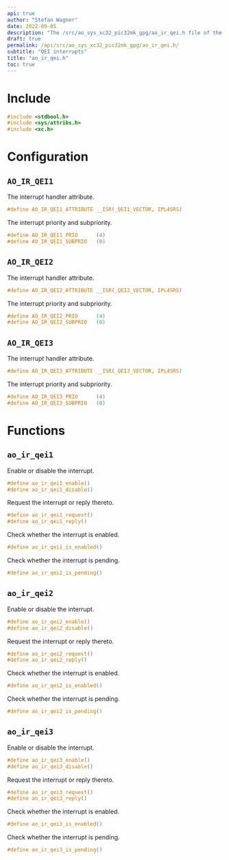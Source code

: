 ```yaml
---
api: true
author: "Stefan Wagner"
date: 2022-09-05
description: "The /src/ao_sys_xc32_pic32mk_gpg/ao_ir_qei.h file of the ao real-time operating system."
draft: true
permalink: /api/src/ao_sys_xc32_pic32mk_gpg/ao_ir_qei.h/
subtitle: "QEI interrupts"
title: "ao_ir_qei.h"
toc: true
---
```


# Include

```c
#include <stdbool.h>
#include <sys/attribs.h>
#include <xc.h>
```

# Configuration

## `AO_IR_QEI1`

The interrupt handler attribute.

```c
#define AO_IR_QEI1_ATTRIBUTE __ISR(_QEI1_VECTOR, IPL4SRS)
```

The interrupt priority and subpriority.

```c
#define AO_IR_QEI1_PRIO      (4)
#define AO_IR_QEI1_SUBPRIO   (0)
```

## `AO_IR_QEI2`

The interrupt handler attribute.

```c
#define AO_IR_QEI2_ATTRIBUTE __ISR(_QEI2_VECTOR, IPL4SRS)
```

The interrupt priority and subpriority.

```c
#define AO_IR_QEI2_PRIO      (4)
#define AO_IR_QEI2_SUBPRIO   (0)
```

## `AO_IR_QEI3`

The interrupt handler attribute.

```c
#define AO_IR_QEI3_ATTRIBUTE __ISR(_QEI3_VECTOR, IPL4SRS)
```

The interrupt priority and subpriority.

```c
#define AO_IR_QEI3_PRIO      (4)
#define AO_IR_QEI3_SUBPRIO   (0)
```

# Functions

## `ao_ir_qei1`

Enable or disable the interrupt.

```c
#define ao_ir_qei1_enable()
#define ao_ir_qei1_disable()
```

Request the interrupt or reply thereto.

```c
#define ao_ir_qei1_request()
#define ao_ir_qei1_reply()
```

Check whether the interrupt is enabled.

```c
#define ao_ir_qei1_is_enabled()
```

Check whether the interrupt is pending.

```c
#define ao_ir_qei1_is_pending()
```

## `ao_ir_qei2`

Enable or disable the interrupt.

```c
#define ao_ir_qei2_enable()
#define ao_ir_qei2_disable()
```

Request the interrupt or reply thereto.

```c
#define ao_ir_qei2_request()
#define ao_ir_qei2_reply()
```

Check whether the interrupt is enabled.

```c
#define ao_ir_qei2_is_enabled()
```

Check whether the interrupt is pending.

```c
#define ao_ir_qei2_is_pending()
```

## `ao_ir_qei3`

Enable or disable the interrupt.

```c
#define ao_ir_qei3_enable()
#define ao_ir_qei3_disable()
```

Request the interrupt or reply thereto.

```c
#define ao_ir_qei3_request()
#define ao_ir_qei3_reply()
```

Check whether the interrupt is enabled.

```c
#define ao_ir_qei3_is_enabled()
```

Check whether the interrupt is pending.

```c
#define ao_ir_qei3_is_pending()
```

